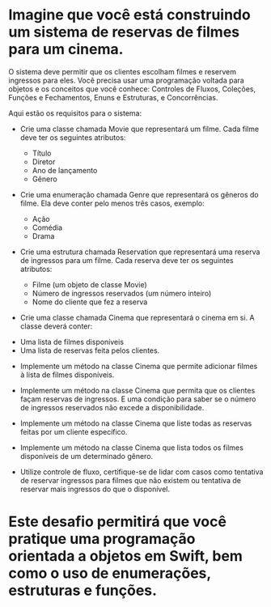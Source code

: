 
# Imagine que você está construindo um sistema de reservas de filmes para um cinema. 

O sistema deve permitir que os clientes escolham filmes e reservem ingressos para eles. Você precisa usar uma programação voltada para objetos e os conceitos que você conhece: Controles de Fluxos, Coleções, Funções e Fechamentos, Enuns e Estruturas, e Concorrências.

Aqui estão os requisitos para o sistema:

* Crie uma classe chamada Movie que representará um filme. Cada filme deve ter os seguintes atributos:
    - Título
    - Diretor
    - Ano de lançamento
    - Gênero
    
* Crie uma enumeração chamada Genre que representará os gêneros do filme. Ela deve conter pelo menos três casos, exemplo:
    - Ação
    - Comédia
    - Drama
 
* Crie uma estrutura chamada Reservation que representará uma reserva de ingressos para um filme. Cada reserva deve ter os seguintes atributos:
    - Filme (um objeto de classe Movie)
    - Número de ingressos reservados (um número inteiro)
    - Nome do cliente que fez a reserva
    
* Crie uma classe chamada Cinema que representará o cinema em si. A classe deverá conter:
 - Uma lista de filmes disponíveis
 - Uma lista de reservas feita pelos clientes.
 
* Implemente um método na classe Cinema que permite adicionar filmes à lista de filmes disponíveis.

* Implemente um método na classe Cinema que permita que os clientes façam reservas de ingressos. E uma condição para saber se o número de ingressos reservados não excede a disponibilidade. 

* Implemente um método na classe Cinema que liste todas as reservas feitas por um cliente específico.

* Implemente um método na classe Cinema que lista todos os filmes disponíveis de um determinado gênero.

* Utilize controle de fluxo, certifique-se de lidar com casos como tentativa de reservar ingressos para filmes que não existem ou tentativa de reservar mais ingressos do que o disponível.

# Este desafio permitirá que você pratique uma programação orientada a objetos em Swift, bem como o uso de enumerações, estruturas e funções.

